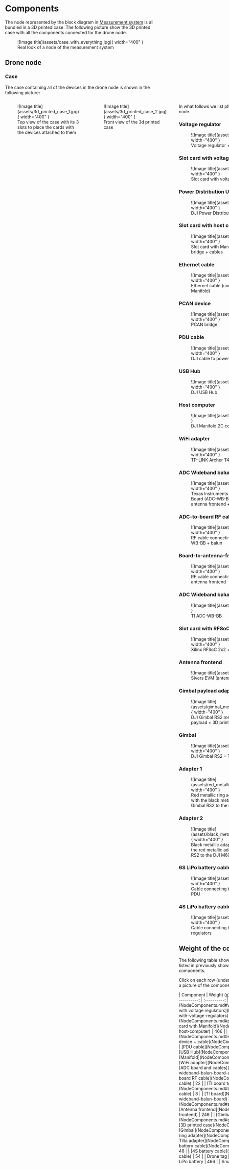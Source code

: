 # Components

The node represented by the block diagram in [Measurement system](MeasurementSystem.md#block-diagram) is all bundled in a 3D printed case. The following picture show the 3D printed case with all the components connected for the drone node.

<figure markdown="span">
  ![Image title](assets/case_with_everything.jpg){ width="400" }
  <figcaption>Real look of a node of the measurement system</figcaption>
</figure>

## Drone node

### Case

The case containing all of the devices in the drone node is shown in the following picture:

<div style="display:flex;justify-content: space-between">
<figure markdown="span">
  ![Image title](assets/3d_printed_case_1.jpg){ width="400" }
  <figcaption>Top view of the case with its 3 slots to place the cards with the devices attached to them</figcaption>
</figure>
<figure markdown="span">
  ![Image title](assets/3d_printed_case_2.jpg){ width="400" }
  <figcaption>Front view of the 3d printed case</figcaption>
</figure>
<div>

In what follows we list photos of each device in use in the node.

### Voltage regulator

<figure markdown="span">
  ![Image title](assets/voltage_reg_cables.jpg){ width="400" }
  <figcaption>Voltage regulator + cable in + cable out</figcaption>
</figure>

### Slot card with voltage regulators

<figure markdown="span">
  ![Image title](assets/voltage_reg_full_card.jpg){ width="400" }
  <figcaption>Slot card with voltage regulators</figcaption>
</figure>

### Power Distribution Unit

<figure markdown="span">
  ![Image title](assets/pdu_cable.jpg){ width="400" }
  <figcaption>DJI Power Distribution Unit (PDU) + cable</figcaption>
</figure>

### Slot card with host computer

<figure markdown="span">
  ![Image title](assets/manifold_full_card.jpg){ width="400" }
  <figcaption>Slot card with Manifold + DJI USB Hub + PCAN bridge + cables</figcaption>
</figure>

### Ethernet cable

<figure markdown="span">
  ![Image title](assets/eth_grey_cable.jpg){ width="400" }
  <figcaption>Ethernet cable (connecting RFSoC and Manifold)</figcaption>
</figure>

### PCAN device

<figure markdown="span">
  ![Image title](assets/pcan_drone.jpg){ width="400" }
  <figcaption>PCAN bridge</figcaption>
</figure>

### PDU cable

<figure markdown="span">
  ![Image title](assets/manifold_pdu_cable.jpg){ width="400" }
  <figcaption>DJI cable to power the Manifold from the PDU</figcaption>
</figure>

### USB Hub

<figure markdown="span">
  ![Image title](assets/usb_hub_dji.jpg){ width="400" }
  <figcaption>DJI USB Hub</figcaption>
</figure>

### Host computer

<figure markdown="span">
  ![Image title](assets/manifold.jpg){ width="400" }
  <figcaption>DJI Manifold 2C computer</figcaption>
</figure>

### WiFi adapter

<figure markdown="span">
  ![Image title](assets/wifi_adapter.jpg){ width="400" }
  <figcaption>TP-LINK Archer T4U WiFi Adapter</figcaption>
</figure>

### ADC Wideband balun board and cables

<figure markdown="span">
  ![Image title](assets/volt_diff_cables.jpg){ width="400" }
  <figcaption>Texas Instruments (TI) ADC Wideband Balun Board (ADC-WB-BB) + RF cables to ADC and to antenna frontend + 3D printed protection case</figcaption>
</figure>

### ADC-to-board RF cable

<figure markdown="span">
  ![Image title](assets/rf_cable_adc_ballun.jpg){ width="400" }
  <figcaption>RF cable connecting RFSoC ADC and the ADC-WB-BB + balun</figcaption>
</figure>

### Board-to-antenna-frontend RF cable

<figure markdown="span">
  ![Image title](assets/rf_cable_sivers.jpg){ width="400" }
  <figcaption>RF cable connecting the ADC-WB-BB and the antenna frontend</figcaption>
</figure>

### ADC Wideband balun board

<figure markdown="span">
  ![Image title](assets/volt_diff.jpg){ width="400" }
  <figcaption>TI ADC-WB-BB</figcaption>
</figure>

### Slot card with RFSoC

<figure markdown="span">
  ![Image title](assets/rfsoc_cables_case.jpg){ width="400" }
  <figcaption>Xilinx RFSoC 2x2 + slot card + power cable</figcaption>
</figure>

### Antenna frontend

<figure markdown="span">
  ![Image title](assets/sivers.jpg){ width="400" }
  <figcaption>Sivers EVM (antenna frontend)</figcaption>
</figure>

### Gimbal payload adapter

<figure markdown="span">
  ![Image title](assets/gimbal_metallic_adapter_3d_printed.jpg){ width="400" }
  <figcaption>DJI Gimbal RS2 metallic adapter to place payload + 3D printed block</figcaption>
</figure>

### Gimbal

<figure markdown="span">
  ![Image title](assets/gimbal_top_tilta.jpg){ width="400" }
  <figcaption>DJI Gimbal RS2 + Tilta adapter to power it</figcaption>
</figure>

### Adapter 1

<figure markdown="span">
  ![Image title](assets/red_metallic_ring_tilta_gimbal.jpg){ width="400" }
  <figcaption>Red metallic ring adapter which (in conjuction with the black metallic adapter) matches the Gimbal RS2 to the DJI M600 drone</figcaption>
</figure>

### Adapter 2

<figure markdown="span">
  ![Image title](assets/black_metallic_tilta_adaptor_gimbal.jpg){ width="400" }
  <figcaption>Black metallic adapter which (in conjuction with the red metallic adapter) matches the Gimbal RS2 to the DJI M600 drone</figcaption>
</figure>

### 6S LiPo battery cable

<figure markdown="span">
  ![Image title](assets/6s_battery_cable.jpg){ width="400" }
  <figcaption>Cable connecting the 6S LiPo battery to the PDU</figcaption>
</figure>

### 4S LiPo battery cable

<figure markdown="span">
  ![Image title](assets/4s_battery_cable.jpg){ width="400" }
  <figcaption>Cable connecting the 4S LiPo battery to voltage regulators</figcaption>
</figure>

## Weight of the components

The following table shows the weight of each component listed in previously shown pictures, plus the weight of other components.

Click on each row (under the column "Component") to see a picture of the component that was weighted.

<div class="center-table" markdown>
|                 Component                    |  Weight (g)  |
| :------------------------------------------: | :----------: |
| [Voltage regulator](NodeComponents.md#voltage-regulator)     | 78 |
| [Slot card with voltage regulators](NodeComponents.md#slot-card-with-voltage-regulators) | 298 |
| [PDU + cable](NodeComponents.md#power-distribution-unit) | 58 |
| [Slot card with Manifold](NodeComponents.md#slot-card-with-host-computer) | 466 |
| [Ethernet cable](NodeComponents.md#ethernet-cable) | 16 |
| [PCAN device + cable](NodeComponents.md#pcan-device) | 106 |
| [PDU cable](NodeComponents.md#pdu-cable) | 12 |
| [USB Hub](NodeComponents.md#usb-hub) | 58 |
| [Manifold](NodeComponents.md#host-computer) | 200 |
| [WiFi adapter](NodeComponents.md#wifi-adapter) | 28 |
| [ADC board and cables](NodeComponents.md#adc-wideband-balun-board-and-cables) | 130 |
| [ADC to TI board RF cable](NodeComponents.md#adc-to-board-rf-cable) | 22 |
| [TI board to antenna frontend ](NodeComponents.md#board-to-antenna-frontend-rf-cable) | 8 |
| [TI board](NodeComponents.md#adc-wideband-balun-board) | 12 |
| [Slot card with RFSoC](NodeComponents.md#slot-card-with-rfsoc) | 310 |
| [Antenna frontend](NodeComponents.md#antenna-frontend) | 246 |
| [Gimbal payload adapter](NodeComponents.md#gimbal-payload-adapter) | 120 |
| [3D printed case](NodeComponents.md#case) | 402 |
| [Gimbal](NodeComponents#gimbal) | 1346 |
| [Red metallic ring adapter](NodeComponents#adapter-1) | 22 |
| [Black Tilta adapter](NodeComponents#adapter-2) | 394 |
| [6S battery cable](NodeComponents#6s-lipo-battery-cable) | 46 |
| [4S battery cable](NodeComponents#4s-lipo-battery-cable) | 54 |
| Drone tag | 18 |
| 6S LiPo battery  | 776 |
| 4S LiPo battery  | 466 |
| SmallRig battery |  560 |
</div>
